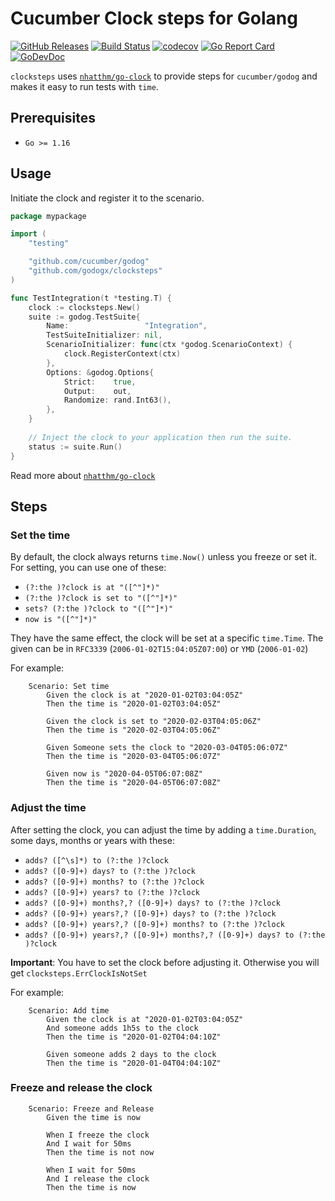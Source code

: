 # Cucumber Clock steps for Golang

[![GitHub Releases](https://img.shields.io/github/v/release/godogx/clocksteps)](https://github.com/godogx/clocksteps/releases/latest)
[![Build Status](https://github.com/godogx/clocksteps/actions/workflows/test.yaml/badge.svg)](https://github.com/godogx/clocksteps/actions/workflows/test.yaml)
[![codecov](https://codecov.io/gh/godogx/clocksteps/branch/master/graph/badge.svg?token=eTdAgDE2vR)](https://codecov.io/gh/godogx/clocksteps)
[![Go Report Card](https://goreportcard.com/badge/github.com/nhatthm/httpmock)](https://goreportcard.com/report/github.com/nhatthm/httpmock)
[![GoDevDoc](https://img.shields.io/badge/dev-doc-00ADD8?logo=go)](https://pkg.go.dev/github.com/godogx/clocksteps)

`clocksteps` uses [`nhatthm/go-clock`](https://go.nhat.io/clock) to provide steps for `cucumber/godog` and
makes it easy to run tests with `time`.

## Prerequisites

- `Go >= 1.16`

## Usage

Initiate the clock and register it to the scenario.

```go
package mypackage

import (
	"testing"

	"github.com/cucumber/godog"
	"github.com/godogx/clocksteps"
)

func TestIntegration(t *testing.T) {
	clock := clocksteps.New()
	suite := godog.TestSuite{
		Name:                 "Integration",
		TestSuiteInitializer: nil,
		ScenarioInitializer: func(ctx *godog.ScenarioContext) {
			clock.RegisterContext(ctx)
		},
		Options: &godog.Options{
			Strict:    true,
			Output:    out,
			Randomize: rand.Int63(),
		},
	}
	
	// Inject the clock to your application then run the suite.
	status := suite.Run()
}
```

Read more about [`nhatthm/go-clock`](https://go.nhat.io/clock)

## Steps

### Set the time

By default, the clock always returns `time.Now()` unless you freeze or set it. For setting, you can use one of
these:
- `(?:the )?clock is at "([^"]*)"`
- `(?:the )?clock is set to "([^"]*)"`
- `sets? (?:the )?clock to "([^"]*)"`
- `now is "([^"]*)"`

They have the same effect, the clock will be set at a specific `time.Time`. The given can be in `RFC3339` 
(`2006-01-02T15:04:05Z07:00`) or `YMD` (`2006-01-02`)

For example:

```gherkin
    Scenario: Set time
        Given the clock is at "2020-01-02T03:04:05Z"
        Then the time is "2020-01-02T03:04:05Z"

        Given the clock is set to "2020-02-03T04:05:06Z"
        Then the time is "2020-02-03T04:05:06Z"

        Given Someone sets the clock to "2020-03-04T05:06:07Z"
        Then the time is "2020-03-04T05:06:07Z"

        Given now is "2020-04-05T06:07:08Z"
        Then the time is "2020-04-05T06:07:08Z"
```

### Adjust the time

After setting the clock, you can adjust the time by adding a `time.Duration`, some days, months or years with these:
- `adds? ([^\s]*) to (?:the )?clock`
- `adds? ([0-9]+) days? to (?:the )?clock`
- `adds? ([0-9]+) months? to (?:the )?clock`
- `adds? ([0-9]+) years? to (?:the )?clock`
- `adds? ([0-9]+) months?,? ([0-9]+) days? to (?:the )?clock`
- `adds? ([0-9]+) years?,? ([0-9]+) days? to (?:the )?clock`
- `adds? ([0-9]+) years?,? ([0-9]+) months? to (?:the )?clock`
- `adds? ([0-9]+) years?,? ([0-9]+) months?,? ([0-9]+) days? to (?:the )?clock`

**Important**: You have to set the clock before adjusting it. Otherwise you will get `clocksteps.ErrClockIsNotSet` 

For example:

```gherkin
    Scenario: Add time
        Given the clock is at "2020-01-02T03:04:05Z"
        And someone adds 1h5s to the clock
        Then the time is "2020-01-02T04:04:10Z"

        Given someone adds 2 days to the clock
        Then the time is "2020-01-04T04:04:10Z"
```

### Freeze and release the clock

```gherkin
    Scenario: Freeze and Release
        Given the time is now

        When I freeze the clock
        And I wait for 50ms
        Then the time is not now

        When I wait for 50ms
        And I release the clock
        Then the time is now
```
